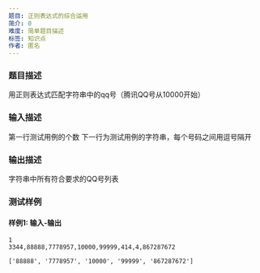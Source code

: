```yaml
---
题目: 正则表达式的综合运用
简介: 0
难度: 简单题目描述
标签: 知识点
作者: 匿名
---
```


### 题目描述
用正则表达式匹配字符串中的qq号（腾讯QQ号从10000开始）
### 输入描述
第一行测试用例的个数
下一行为测试用例的字符串，每个号码之间用逗号隔开

### 输出描述
字符串中所有符合要求的QQ号列表

### 测试样例

#### 样例1: 输入-输出

```
1
3344,88888,7778957,10000,99999,414,4,867287672
```

```
['88888', '7778957', '10000', '99999', '867287672']
```


